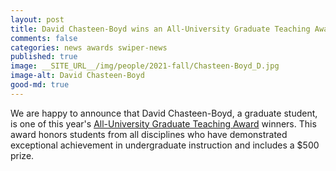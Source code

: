 ```yaml
---
layout: post
title: David Chasteen-Boyd wins an All-University Graduate Teaching Award
comments: false
categories: news awards swiper-news
published: true
image: __SITE_URL__/img/people/2021-fall/Chasteen-Boyd_D.jpg
image-alt: David Chasteen-Boyd
good-md: true
---
```


We are happy to announce that David Chasteen-Boyd, a graduate student, is one of this year's [All-University Graduate Teaching Award](https://gradstudies.virginia.edu/awards) winners. This award honors students from all disciplines who have demonstrated exceptional achievement in undergraduate instruction and includes a \$500 prize.